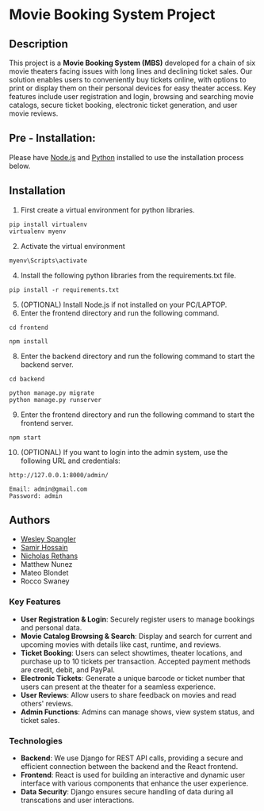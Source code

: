 # Movie Booking System Project

## Description

This project is a **Movie Booking System (MBS)** developed for a chain of six movie theaters
facing issues with long lines and declining ticket sales. Our solution enables users to conveniently
buy tickets online, with options to print or display them on their personal devices for easy theater access.
Key features include user registration and login, browsing and searching movie catalogs, secure ticket booking,
electronic ticket generation, and user movie reviews.

## Pre - Installation:

Please have [Node.js](https://nodejs.org/en) and [Python](https://python.org/) installed to use the installation process below.

## Installation

1. First create a virtual environment for python libraries.

```
pip install virtualenv
virtualenv myenv
```

2. Activate the virtual environment

```
myenv\Scripts\activate
```

4. Install the following python libraries from the requirements.txt file.

```
pip install -r requirements.txt
```

5. (OPTIONAL) Install Node.js if not installed on your PC/LAPTOP.
6. Enter the frontend directory and run the following command.

```
cd frontend
```

```
npm install 
```

8. Enter the backend directory and run the following command to start the backend server.

```
cd backend
```

```
python manage.py migrate
python manage.py runserver
```

9. Enter the frontend directory and run the following command to start the frontend server.

```
npm start
```

10. (OPTIONAL) If you want to login into the admin system, use the following URL and credentials:

```
http://127.0.0.1:8000/admin/

Email: admin@gmail.com
Password: admin
```

## Authors

- [Wesley Spangler](https://github.com/InfiniteWes)
- [Samir Hossain](https://github.com/SamirHossain099)
- [Nicholas Rethans](https://github.com/nrethans)
- Matthew Nunez
- Mateo Blondet
- Rocco Swaney

### Key Features

- **User Registration & Login**: Securely register users to manage bookings and personal data.
- **Movie Catalog Browsing & Search**: Display and search for current and upcoming movies with
  details like cast, runtime, and reviews.
- **Ticket Booking**: Users can select showtimes, theater locations, and purchase up to 10 tickets
  per transaction. Accepted payment methods are credit, debit, and PayPal.
- **Electronic Tickets**: Generate a unique barcode or ticket number that users can present at
  the theater for a seamless experience.
- **User Reviews**: Allow users to share feedback on movies and read others' reviews.
- **Admin Functions**: Admins can manage shows, view system status, and ticket sales.

### Technologies

- **Backend**: We use Django for REST API calls, providing a secure and efficient connection
  between the backend and the React frontend.
- **Frontend**: React is used for building an interactive and dynamic user interface with various
  components that enhance the user experience.
- **Data Security**: Django ensures secure handling of data during all transcations and user interactions.
